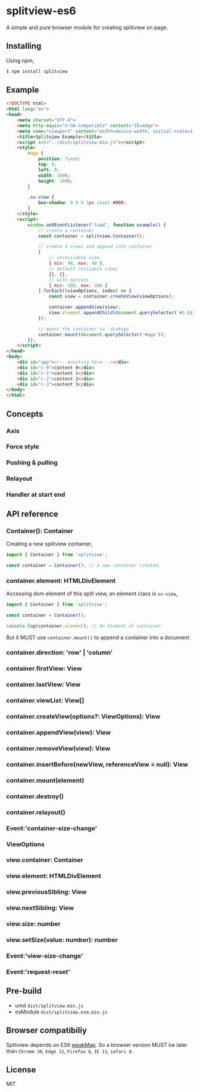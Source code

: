 # splitview-es6
A simple and pure browser module for creating splitview on page.

## Installing
Using npm,
```bash
$ npm install splitview
```
## Example
```html
<!DOCTYPE html>
<html lang="en">
<head>
	<meta charset="UTF-8">
	<meta http-equiv="X-UA-Compatible" content="IE=edge">
	<meta name="viewport" content="width=device-width, initial-scale=1.0">
	<title>Splitview Example</title>
	<script src="../dist/splitview.min.js"></script>
	<style>
		#app {
			position: fixed;
			top: 0;
			left: 0;
			width: 100%;
			height: 100%;
		}

		.sv-view {
			box-shadow: 0 0 0 1px inset #000;
		}
	</style>
	<script>
		window.addEventListener('load', function example() {
			// create a container
			const container = splitview.Container();

			// create 4 views and append into container
			[
				// unresizable view
				{ min: 48, max: 48 },
				// default resizable views
				{}, {},
				// with options
				{ min: 100, max: 300 }
			].forEach((viewOptions, index) => {
				const view = container.createView(viewOptions);

				container.appendView(view);
				view.element.appendChild(document.querySelector(`#c-${index}`));
			});

			// mount the container to `div#app`
			container.mount(document.querySelector('#app'));
		});
	</script>
</head>
<body>
	<div id="app"><!-- mounting here --></div>
	<div id="c-0">content 0</div>
	<div id="c-1">content 1</div>
	<div id="c-2">content 2</div>
	<div id="c-3">content 3</div>
</body>
</html>
```

## Concepts

### Axis

### Force style

### Pushing & pulling

### Relayout

### Handler at start end

## API reference

### **Container()**: Container
Creating a new splitview container,
```js
import { Container } from 'splitview';

const container = Container(); // A new container created.
```

### **container.element**: HTMLDivElement
Accessing dom element of this split view, an element class is `sv-view`,
```js
import { Container } from 'splitview';

const container = Container();

console.log(container.element); // An element of container.
```
But it MUST use `container.mount()` to append a container into a document.

### **container.direction**: 'row' | 'column'

### **container.firstView**: View

### **container.lastView**: View

### **container.viewList**: View[]

### **container.createView(options?: ViewOptions)**: View

### **container.appendView(view)**: View

### **container.removeView(view)**: View

### **container.insertBefore(newView, referenceView = null)**: View

### **container.mount(element)**

### **container.destroy()**

### **container.relayout()**

### Event:**'container-size-change'**

### **ViewOptions**

### **view.container**: Container

### **view.element**: HTMLDivElement

### **view.previousSibling**: View

### **view.nextSibling**: View

### **view.size**: number

### **view.setSize(value: number)**: number

### Event:**'view-size-change'**

### Event:**'request-reset'**

## Pre-build

* umd `dist/splitview.min.js`
* esModule `dist/splitview.esm.min.js`
## Browser compatibiliy
Splitview depends on ES6 [weakMap](https://developer.mozilla.org/zh-CN/docs/Web/JavaScript/Reference/Global_Objects/WeakMap). So a browser version MUST be later than `Chrome 36`, `Edge 12`, `Firefox 6`, `IE 11`, `safari 8`.

## License
MIT